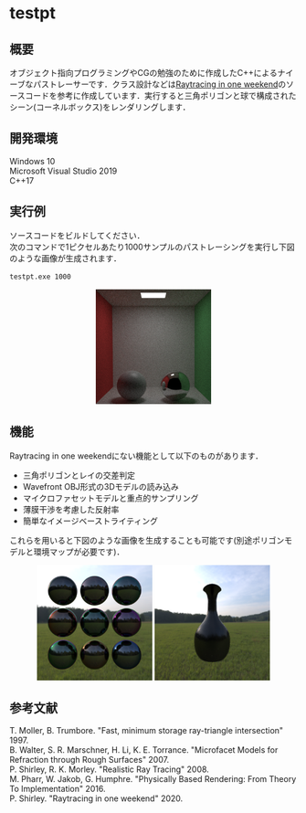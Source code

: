 # testpt

## 概要

オブジェクト指向プログラミングやCGの勉強のために作成したC++によるナイーブなパストレーサーです．クラス設計などは[Raytracing in one weekend](https://raytracing.github.io/)のソースコードを参考に作成しています．実行すると三角ポリゴンと球で構成されたシーン(コーネルボックス)をレンダリングします．

## 開発環境

Windows 10  
Microsoft Visual Studio 2019  
C++17

## 実行例

ソースコードをビルドしてください．  
次のコマンドで1ピクセルあたり1000サンプルのパストレーシングを実行し下図のような画像が生成されます．

```bash
testpt.exe 1000
```

<div align="center">
  <img src="imgs/img1.png" width=40% />
</div>

## 機能

Raytracing in one weekendにない機能として以下のものがあります．

- 三角ポリゴンとレイの交差判定
- Wavefront OBJ形式の3Dモデルの読み込み
- マイクロファセットモデルと重点的サンプリング
- 薄膜干渉を考慮した反射率
- 簡単なイメージベーストライティング

これらを用いると下図のような画像を生成することも可能です(別途ポリゴンモデルと環境マップが必要です)．

<div align="center">
  <img src="imgs/img2.png" width=40% />
  <img src="imgs/img3.png" width=40%/>
</div>

## 参考文献

T. Moller, B. Trumbore. "Fast, minimum storage ray-triangle intersection" 1997.  
B. Walter, S. R. Marschner, H. Li, K. E. Torrance. "Microfacet Models for Refraction through Rough Surfaces" 2007.  
P. Shirley, R. K. Morley. "Realistic Ray Tracing" 2008.  
M. Pharr, W. Jakob, G. Humphre. "Physically Based Rendering: From Theory To Implementation" 2016.  
P. Shirley. "Raytracing in one weekend" 2020.  
